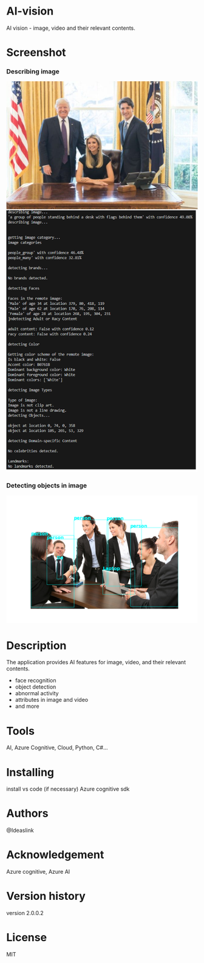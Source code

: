 # AI-vision
AI vision - image, video and their relevant contents.

# Screenshot

### Describing image

![Test image](assets/trump_td.jpg)
![Results](assets/image_analysis_results.PNG)

### Detecting objects in image

![Detect_objects_in image](assets/detect_result.png)

# Description

The application provides AI features for image, video, and their relevant contents.

- face recognition
- object detection
- abnormal activity
- attributes in image and video
- and more

# Tools 

AI, Azure Cognitive, Cloud, Python, C#...

# Installing

install vs code (if necessary)
Azure cognitive sdk

# Authors

@Ideaslink

# Acknowledgement

Azure cognitive, Azure AI

# Version history
version 2.0.0.2

# License
MIT

